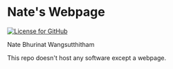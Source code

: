 # Nate's Webpage

[![License for GitHub](https://img.shields.io/badge/License-CC%20BY%204.0-lightgrey.svg)](/LICENSE)

Nate Bhurinat Wangsutthitham

This repo doesn't host any software except a webpage.